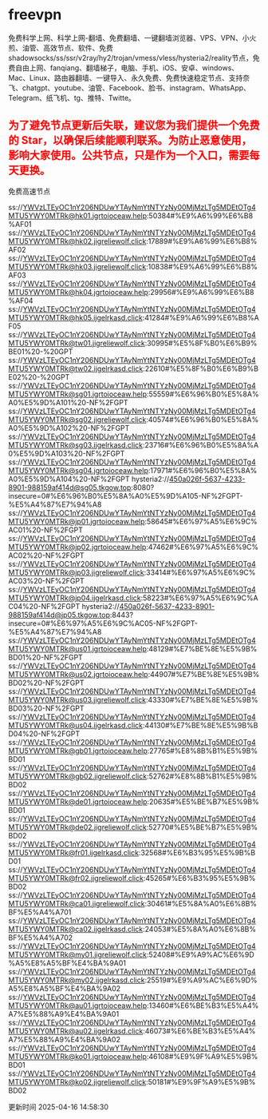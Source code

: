 # freevpn

免费科学上网、科学上网-翻墙、免费翻墙、一键翻墙浏览器、VPS、VPN、小火煎、油管、高效节点、软件、免费shadowsocks/ss/ssr/v2ray/hy2/trojan/vmess/vless/hysteria2/reality节点，免费自由上网、fanqiang、翻墙梯子，电脑、手机、iOS、安卓、windows、Mac、Linux、路由器翻墙、一键导入、永久免费、免费快速稳定节点、支持奈飞、chatgpt、youtube、油管、Facebook、脸书、instagram、WhatsApp、Telegram、纸飞机、tg、推特、Twitte。

## <font color="red">为了避免节点更新后失联，建议您为我们提供一个免费的 Star，以确保后续能顺利联系。为防止恶意使用，影响大家使用。公共节点，只是作为一个入口，需要每天更换。</font>

免费高速节点

ss://YWVzLTEyOC1nY206NDUwYTAyNmYtNTYzNy00MjMzLTg5MDEtOTg4MTU5YWY0MTRk@hk01.jgrtoioceaw.help:50384#%E9%A6%99%E6%B8%AF01
ss://YWVzLTEyOC1nY206NDUwYTAyNmYtNTYzNy00MjMzLTg5MDEtOTg4MTU5YWY0MTRk@hk02.jigreliewolf.click:17889#%E9%A6%99%E6%B8%AF02
ss://YWVzLTEyOC1nY206NDUwYTAyNmYtNTYzNy00MjMzLTg5MDEtOTg4MTU5YWY0MTRk@hk03.jigreliewolf.click:10838#%E9%A6%99%E6%B8%AF03
ss://YWVzLTEyOC1nY206NDUwYTAyNmYtNTYzNy00MjMzLTg5MDEtOTg4MTU5YWY0MTRk@hk04.jgrtoioceaw.help:29956#%E9%A6%99%E6%B8%AF04
ss://YWVzLTEyOC1nY206NDUwYTAyNmYtNTYzNy00MjMzLTg5MDEtOTg4MTU5YWY0MTRk@hk05.ijgelrkasd.click:41284#%E9%A6%99%E6%B8%AF05
ss://YWVzLTEyOC1nY206NDUwYTAyNmYtNTYzNy00MjMzLTg5MDEtOTg4MTU5YWY0MTRk@tw01.jigreliewolf.click:30995#%E5%8F%B0%E6%B9%BE01%20-%20GPT
ss://YWVzLTEyOC1nY206NDUwYTAyNmYtNTYzNy00MjMzLTg5MDEtOTg4MTU5YWY0MTRk@tw02.ijgelrkasd.click:22610#%E5%8F%B0%E6%B9%BE02%20-%20GPT
ss://YWVzLTEyOC1nY206NDUwYTAyNmYtNTYzNy00MjMzLTg5MDEtOTg4MTU5YWY0MTRk@sg01.jgrtoioceaw.help:55559#%E6%96%B0%E5%8A%A0%E5%9D%A101%20-NF%2FGPT
ss://YWVzLTEyOC1nY206NDUwYTAyNmYtNTYzNy00MjMzLTg5MDEtOTg4MTU5YWY0MTRk@sg02.jigreliewolf.click:40574#%E6%96%B0%E5%8A%A0%E5%9D%A102%20-NF%2FGPT
ss://YWVzLTEyOC1nY206NDUwYTAyNmYtNTYzNy00MjMzLTg5MDEtOTg4MTU5YWY0MTRk@sg03.ijgelrkasd.click:23716#%E6%96%B0%E5%8A%A0%E5%9D%A103%20-NF%2FGPT
ss://YWVzLTEyOC1nY206NDUwYTAyNmYtNTYzNy00MjMzLTg5MDEtOTg4MTU5YWY0MTRk@sg04.jgrtoioceaw.help:17971#%E6%96%B0%E5%8A%A0%E5%9D%A104%20-NF%2FGPT
hysteria2://450a026f-5637-4233-8901-988159af414d@sg05.tkgow.top:8080?insecure=0#%E6%96%B0%E5%8A%A0%E5%9D%A105-NF%2FGPT-%E5%A4%87%E7%94%A8
ss://YWVzLTEyOC1nY206NDUwYTAyNmYtNTYzNy00MjMzLTg5MDEtOTg4MTU5YWY0MTRk@jp01.jgrtoioceaw.help:58645#%E6%97%A5%E6%9C%AC01%20-NF%2FGPT
ss://YWVzLTEyOC1nY206NDUwYTAyNmYtNTYzNy00MjMzLTg5MDEtOTg4MTU5YWY0MTRk@jp02.jgrtoioceaw.help:47462#%E6%97%A5%E6%9C%AC02%20-NF%2FGPT
ss://YWVzLTEyOC1nY206NDUwYTAyNmYtNTYzNy00MjMzLTg5MDEtOTg4MTU5YWY0MTRk@jp03.jigreliewolf.click:33414#%E6%97%A5%E6%9C%AC03%20-NF%2FGPT
ss://YWVzLTEyOC1nY206NDUwYTAyNmYtNTYzNy00MjMzLTg5MDEtOTg4MTU5YWY0MTRk@jp04.ijgelrkasd.click:58223#%E6%97%A5%E6%9C%AC04%20-NF%2FGPT
hysteria2://450a026f-5637-4233-8901-988159af414d@jp05.tkgow.top:8443?insecure=0#%E6%97%A5%E6%9C%AC05-NF%2FGPT-%E5%A4%87%E7%94%A8
ss://YWVzLTEyOC1nY206NDUwYTAyNmYtNTYzNy00MjMzLTg5MDEtOTg4MTU5YWY0MTRk@us01.jgrtoioceaw.help:48129#%E7%BE%8E%E5%9B%BD01%20-NF%2FGPT
ss://YWVzLTEyOC1nY206NDUwYTAyNmYtNTYzNy00MjMzLTg5MDEtOTg4MTU5YWY0MTRk@us02.jgrtoioceaw.help:44907#%E7%BE%8E%E5%9B%BD02%20-NF%2FGPT
ss://YWVzLTEyOC1nY206NDUwYTAyNmYtNTYzNy00MjMzLTg5MDEtOTg4MTU5YWY0MTRk@us03.jigreliewolf.click:43330#%E7%BE%8E%E5%9B%BD03%20-NF%2FGPT
ss://YWVzLTEyOC1nY206NDUwYTAyNmYtNTYzNy00MjMzLTg5MDEtOTg4MTU5YWY0MTRk@us04.ijgelrkasd.click:44130#%E7%BE%8E%E5%9B%BD04%20-NF%2FGPT
ss://YWVzLTEyOC1nY206NDUwYTAyNmYtNTYzNy00MjMzLTg5MDEtOTg4MTU5YWY0MTRk@gb01.jgrtoioceaw.help:27765#%E8%8B%B1%E5%9B%BD01
ss://YWVzLTEyOC1nY206NDUwYTAyNmYtNTYzNy00MjMzLTg5MDEtOTg4MTU5YWY0MTRk@gb02.jigreliewolf.click:52762#%E8%8B%B1%E5%9B%BD02
ss://YWVzLTEyOC1nY206NDUwYTAyNmYtNTYzNy00MjMzLTg5MDEtOTg4MTU5YWY0MTRk@de01.jgrtoioceaw.help:20635#%E5%BE%B7%E5%9B%BD01
ss://YWVzLTEyOC1nY206NDUwYTAyNmYtNTYzNy00MjMzLTg5MDEtOTg4MTU5YWY0MTRk@de02.jigreliewolf.click:52770#%E5%BE%B7%E5%9B%BD02
ss://YWVzLTEyOC1nY206NDUwYTAyNmYtNTYzNy00MjMzLTg5MDEtOTg4MTU5YWY0MTRk@fr01.ijgelrkasd.click:32568#%E6%B3%95%E5%9B%BD01
ss://YWVzLTEyOC1nY206NDUwYTAyNmYtNTYzNy00MjMzLTg5MDEtOTg4MTU5YWY0MTRk@fr02.jigreliewolf.click:45265#%E6%B3%95%E5%9B%BD02
ss://YWVzLTEyOC1nY206NDUwYTAyNmYtNTYzNy00MjMzLTg5MDEtOTg4MTU5YWY0MTRk@ca01.jigreliewolf.click:30461#%E5%8A%A0%E6%8B%BF%E5%A4%A701
ss://YWVzLTEyOC1nY206NDUwYTAyNmYtNTYzNy00MjMzLTg5MDEtOTg4MTU5YWY0MTRk@ca02.ijgelrkasd.click:24053#%E5%8A%A0%E6%8B%BF%E5%A4%A702
ss://YWVzLTEyOC1nY206NDUwYTAyNmYtNTYzNy00MjMzLTg5MDEtOTg4MTU5YWY0MTRk@my01.jigreliewolf.click:52408#%E9%A9%AC%E6%9D%A5%E8%A5%BF%E4%BA%9A01
ss://YWVzLTEyOC1nY206NDUwYTAyNmYtNTYzNy00MjMzLTg5MDEtOTg4MTU5YWY0MTRk@my02.ijgelrkasd.click:25519#%E9%A9%AC%E6%9D%A5%E8%A5%BF%E4%BA%9A02
ss://YWVzLTEyOC1nY206NDUwYTAyNmYtNTYzNy00MjMzLTg5MDEtOTg4MTU5YWY0MTRk@au01.jgrtoioceaw.help:13460#%E6%BE%B3%E5%A4%A7%E5%88%A9%E4%BA%9A01
ss://YWVzLTEyOC1nY206NDUwYTAyNmYtNTYzNy00MjMzLTg5MDEtOTg4MTU5YWY0MTRk@au02.ijgelrkasd.click:46073#%E6%BE%B3%E5%A4%A7%E5%88%A9%E4%BA%9A02
ss://YWVzLTEyOC1nY206NDUwYTAyNmYtNTYzNy00MjMzLTg5MDEtOTg4MTU5YWY0MTRk@ko01.jgrtoioceaw.help:46108#%E9%9F%A9%E5%9B%BD01
ss://YWVzLTEyOC1nY206NDUwYTAyNmYtNTYzNy00MjMzLTg5MDEtOTg4MTU5YWY0MTRk@ko02.jigreliewolf.click:50181#%E9%9F%A9%E5%9B%BD02


更新时间 2025-04-16 14:58:30